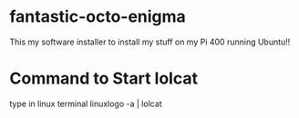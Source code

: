 # fantastic-octo-enigma
This my software installer to install my stuff on my Pi 400  running Ubuntu!!

# Command to Start lolcat 
type in linux terminal linuxlogo -a | lolcat
